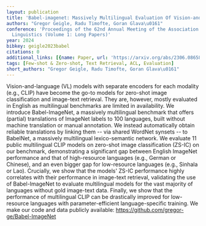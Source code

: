 ```yaml
---
layout: publication
title: 'Babel-imagenet: Massively Multilingual Evaluation Of Vision-and-language Representations'
authors: "Gregor Geigle, Radu Timofte, Goran Glava\u0161"
conference: 'Proceedings of the 62nd Annual Meeting of the Association for Computational
  Linguistics (Volume 1: Long Papers)'
year: 2024
bibkey: geigle2023babel
citations: 0
additional_links: [{name: Paper, url: 'https://arxiv.org/abs/2306.08658'}]
tags: [Few-shot & Zero-shot, Text Retrieval, ACL, Evaluation]
short_authors: "Gregor Geigle, Radu Timofte, Goran Glava\u0161"
---
```

Vision-and-language (VL) models with separate encoders for each modality
(e.g., CLIP) have become the go-to models for zero-shot image classification
and image-text retrieval. They are, however, mostly evaluated in English as
multilingual benchmarks are limited in availability. We introduce
Babel-ImageNet, a massively multilingual benchmark that offers (partial)
translations of ImageNet labels to 100 languages, built without machine
translation or manual annotation. We instead automatically obtain reliable
translations by linking them -- via shared WordNet synsets -- to BabelNet, a
massively multilingual lexico-semantic network. We evaluate 11 public
multilingual CLIP models on zero-shot image classification (ZS-IC) on our
benchmark, demonstrating a significant gap between English ImageNet performance
and that of high-resource languages (e.g., German or Chinese), and an even
bigger gap for low-resource languages (e.g., Sinhala or Lao). Crucially, we
show that the models' ZS-IC performance highly correlates with their
performance in image-text retrieval, validating the use of Babel-ImageNet to
evaluate multilingual models for the vast majority of languages without gold
image-text data. Finally, we show that the performance of multilingual CLIP can
be drastically improved for low-resource languages with parameter-efficient
language-specific training. We make our code and data publicly available:
https://github.com/gregor-ge/Babel-ImageNet